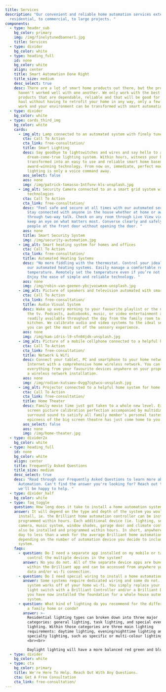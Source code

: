 ```yaml
---
title: Services
description: "Our convenient and reliable home automation services extend from
  residential, to commercial, to large projects. "
components:
  - type: header_sub
    bg_color: primary
    img: /img/finelytunedbanner1.jpg
    title: Services
  - type: divider
    bg_color: white
  - type: heading_full
    id: none
    bg_color: white
    align: center
    title: Smart Automation Done Right
    title_size: medium
    desc_select: true
    desc: There are a lot of smart home products out there, but the problem is they
      haven't worked well with one another. We only work with the best quality
      products that are dependable, reliable and that will be good for the long
      haul without having to retrofit your home in any way, only a few hours of
      work and your environment can be transformed with smart automation.
  - type: divider
    bg_color: white
  - type: cards_third_img
    bg_color: white
    cards:
      - img_alt: Lamp connected to an automated system with finely tuned technologies
        cta: Call To Action
        cta_link: free-consultation/
        title: Smart Lighting
        desc: Say goodbye to lightswitches and wires and say hello to a wireless
          dream-come-true lighting system. Within hours, witness your home
          transformed into an easy to use and reliable smart home based on
          award-winning technology. From now on, immediate, perfect mood
          lighting is only a voice command away.
        aos_select: false
        aos: none
        img: /img/patrick-tomasso-1ntfsnv-kls-unsplash.jpg
      - img_alt: Security Camera connected to an a smart grid system with finely tuned
          technologies
        cta: Call To Action
        cta_link: free-consultation/
        desc: "Feel safe and secure at all times with our automated security system.
          Stay connected with anyone in the house whether at home or away
          through two-way talk. Check on any room through Live View video to
          keep an eye on what matters most. Converse clearly and safely with
          people at the front door without opening the door. "
        aos: none
        title: Smart Security System
        img: /img/security-automation.jpg
      - img_alt: Smart heating system for homes and offices
        cta: Call To Action
        cta_link: free-consultation/
        title: Automated Heating Systems
        desc: "No more fiddling with the thermostat. Control your ideal environment with
          our automated heating systems. Easily manage a comfortable room
          temperature. Remotely set the temperature even if you’re not at home.
          Enjoy the ease of simple and reliable technology. "
        aos: none
        img: /img/robin-van-geenen-ybcjvoiwmxm-unsplash.jpg
      - img_alt: Picture of speakers and television automated with smart technologies
        cta: Call To Action
        cta_link: free-consultation/
        title: Audio Visual System
        desc: Wake up every morning to your favourite playlist or the news channel on
          the tv. Podcasts, audiobooks, music, or video entertainment are
          readily available throughout the day from the family room to the
          kitchen. We calibrate audio and video systems to the ideal settings so
          you can get the most out of the sensory experience.
        aos: none
        img: /img/kam-idris-l9-sfn04jdk-unsplash.jpg
      - img_alt: Picture of a mobile cellphone connected to a helpful home system
        cta: Call To Action
        cta_link: free-consultation/
        title: Network & Wifi
        desc: Connect your tablet, PC and smartphone to your home network and the
          Internet with a comprehensive home wireless network. You can control
          everything from your favourite devices anywhere on your property with
          a wireless network installation.
        aos: none
        img: /img/rodion-kutsaev-0vgg7cqtwco-unsplash.jpg
      - img_alt: Projector connected to a helpful home system for home theaters
        cta: Call To Action
        cta_link: free-consultation/
        title: Home Theater
        desc: Family movie time just got taken to a whole new level. Experience big
          screen picture calibration perfection accompanied by multidimensional
          surround sound to satisfy all family member’s personal tastes. The
          epicness of the big screen theatre has just come home to you.
        aos_select: false
        aos: none
        img: /img/home-theater.jpg
  - type: divider2x
    bg_color: white
  - type: heading_full
    id: none
    bg_color: white
    align: center
    title: Frequently Asked Questions
    title_size: medium
    desc_select: true
    desc: "Read through our Frequently Asked Questions to learn more about Smart
      Automation. Can't find the answer you're looking for? Reach out to us and
      we'll be happy to help. "
  - type: divider_half
    bg_color: white
  - type: faq_toggle
    question: How long does it take to install a home automation system?
    answer: It will depend on the type and depth of the system you would like to
      install, ie. the Brilliant home automation controller can be installed and
      programmed within hours. Each additional device (ie. lighting, security
      camera, music system, window shades, garage door and climate control) can
      also be installed and programmed within hours. In short, anywhere from one
      day to less than a week for the average Brilliant home automation system,
      depending on the number of automation device you decide to include in the
      system.
    faqs:
      - question: Do I need a separate app installed on my mobile or tablet device to
          control the multiple devices in the system?
        answer: No you do not. All of the separate device apps are bundled together
          within the Brilliant app and can be accessed from anywhere you have a
          data and/or wi-fi connection.
      - question: Do I need special wiring to install a home automation system?
        answer: Some systems require dedicated wiring and some do not. The Brilliant
          system works off of your home wi-fi. You simply replace your regular
          light switch with a Brilliant Controller and/or a Brilliant Dimmer and
          you have now installed the foundation for a whole house automation
          system.
      - question: What kind of lighting do you recommend for the different areas within
          a family home or condo?
        answer: >-
          Residential lighting types can broken down into three major
          categories: general lighting, task lighting, and special event
          lighting. Within those categories are three main lighting
          requirements: daytime lighting, evening/nighttime lighting and
          specialty lighting, such as specific or multi-colour lighting.
          <br><br> 

          Daylight lighting will have a more balanced red green and blue colour spectrum. This is important to compliment our natural circadian rhythm work day cycle. Evening and nighttime lighting has less blue light, which is very important for preparing us for our sleep cycle. Ideally, the lighting in your home should change from daytime to nighttime colour spectrum automatically. An automated lighting system can be programmed to do this for you.
  - type: divider
    bg_color: white
  - type: cta
    bg_color: primary
    title: We're Here To Help. Reach Out With Any Questions.
    cta: Get A Free Consultation
    cta_link: free-consultation/
---
```


